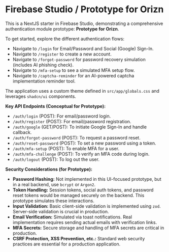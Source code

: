 
# Firebase Studio / Prototype for Orizn

This is a NextJS starter in Firebase Studio, demonstrating a comprehensive authentication module prototype: **Prototype for Orizn**.

To get started, explore the different authentication flows:
- Navigate to `/login` for Email/Password and Social (Google) Sign-In.
- Navigate to `/register` to create a new account.
- Navigate to `/forgot-password` for password recovery simulation (includes AI phishing check).
- Navigate to `/mfa-setup` to see a simulated MFA setup flow.
- Navigate to `/captcha-reminder` for an AI-powered captcha implementation reminder tool.

The application uses a custom theme defined in `src/app/globals.css` and leverages `shadcn/ui` components.

**Key API Endpoints (Conceptual for Prototype):**

*   `/auth/login` (POST): For email/password login.
*   `/auth/register` (POST): For email/password registration.
*   `/auth/google` (GET/POST): To initiate Google Sign-In and handle callback.
*   `/auth/forgot-password` (POST): To request a password reset.
*   `/auth/reset-password` (POST): To set a new password using a token.
*   `/auth/mfa-setup` (POST): To enable MFA for a user.
*   `/auth/mfa-challenge` (POST): To verify an MFA code during login.
*   `/auth/logout` (POST): To log out the user.

**Security Considerations (for Prototype):**

*   **Password Hashing:** Not implemented in this UI-focused prototype, but in a real backend, use `bcrypt` or `Argon2`.
*   **Token Handling:** Session tokens, social auth tokens, and password reset tokens would be managed securely on the backend. This prototype simulates these interactions.
*   **Input Validation:** Basic client-side validation is implemented using `zod`. Server-side validation is crucial in production.
*   **Email Verification:** Simulated via toast notifications. Real implementation requires sending actual emails with verification links.
*   **MFA Secrets:** Secure storage and handling of MFA secrets are critical in production.
*   **CSRF Protection, XSS Prevention, etc.:** Standard web security practices are essential for a production application.

